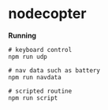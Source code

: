 # nodecopter

**Running**

```
# keyboard control
npm run udp

# nav data such as battery
npm run navdata

# scripted routine
npm run script
```
